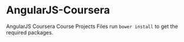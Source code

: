 # AngularJS-Coursera
AngularJS Coursera Course Projects Files
run  `bower install` to get the required packages.
